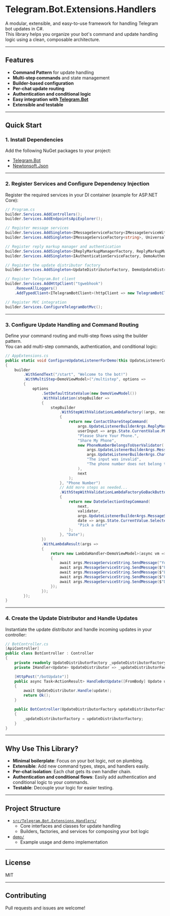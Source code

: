 # Telegram.Bot.Extensions.Handlers

A modular, extensible, and easy-to-use framework for handling Telegram bot updates in C#.  
This library helps you organize your bot's command and update handling logic using a clean, composable architecture.

---

## Features

- **Command Pattern** for update handling
- **Multi-step commands** and state management
- **Builder-based configuration**
- **Per-chat update routing**
- **Authentication and conditional logic**
- **Easy integration with [Telegram.Bot](https://www.nuget.org/packages/Telegram.Bot)**
- **Extensible and testable**

---

## Quick Start

### 1. Install Dependencies

Add the following NuGet packages to your project:

- [Telegram.Bot](https://www.nuget.org/packages/Telegram.Bot)
- [Newtonsoft.Json](https://www.nuget.org/packages/Newtonsoft.Json)

---

### 2. Register Services and Configure Dependency Injection

Register the required services in your DI container (example for ASP.NET Core):

```csharp
// Program.cs
builder.Services.AddControllers();
builder.Services.AddEndpointsApiExplorer();

// Register message services
builder.Services.AddSingleton<IMessageServiceFactory<IMessageServiceWithEdit<Message>, Message>, UniversalMessageServiceFactory>();
builder.Services.AddSingleton<IMessageServiceFactory<string>, UniversalMessageServiceFactory>();

// Register reply markup manager and authentication
builder.Services.AddSingleton<IReplyMarkupManagerFactory, ReplyMarkupManagerFactory>();
builder.Services.AddSingleton<IAuthenticationServiceFactory, DemoAuthenticationServiceFactory>();

// Register the update distributor factory
builder.Services.AddSingleton<UpdateDistributorFactory, DemoUpdateDistributorFactory>();

// Register Telegram.Bot client
builder.Services.AddHttpClient("tgwebhook")
    .RemoveAllLoggers()
    .AddTypedClient<ITelegramBotClient>(httpClient => new TelegramBotClient(BOT_TOKEN, httpClient));

// Register MVC integration
builder.Services.ConfigureTelegramBotMvc();
```

---

### 3. Configure Update Handling and Command Routing

Define your command routing and multi-step flows using the builder pattern.  
You can add multi-step commands, authentication, and conditional logic:

```csharp
// AppExtensions.cs
public static void ConfigureUpdateListenerForDemo(this UpdateListenerCommandFactoryBuilder builder)
{
    builder
        .WithSendText("/start", "Welcome to the bot!")
        .WithMultiStep<DemoViewModel>("/multistep", options =>
        {
            options
                .SetDefaultStateValue(new DemoViewModel())
                .WithValidation(stepBuilder =>
                {
                    stepBuilder
                        .WithStepWithValidationLambdaFactory((args, next) =>
                        {
                            return new ContactShareStepCommand(
                                args.UpdateListenerBuilderArgs.ReplyMarkupManager,
                                userInput => args.State.CurrentValue.PhoneNumber = userInput.PhoneNumber,
                                "Please Share Your Phone.",
                                "Share My Phone",
                                new PhoneNumberBelongsToUserValidator(
                                    args.UpdateListenerBuilderArgs.MessageServiceString,
                                    args.UpdateListenerBuilderArgs.ChatIdProvider,
                                    "The input was invalid",
                                    "The phone number does not belong to you."
                                ),
                                next
                            );
                        }, "Phone Number")
                        // Add more steps as needed...
                        .WithStepWithValidationLambdaFactoryGoBackButton((args, next, validator) =>
                        {
                            return new DateSelectionStepCommand(
                                next,
                                validator,
                                args.UpdateListenerBuilderArgs.MessageService,
                                date => args.State.CurrentValue.SelectedDate = date,
                                "Pick a date"
                            );
                        }, "Date");
                })
                .WithLambdaResult(args =>
                {
                    return new LambdaHandler<DemoViewModel>(async vm =>
                    {
                        await args.MessageServiceString.SendMessage("You have successfully completed the multi-step command. Here is the data you entered:");
                        await args.MessageServiceString.SendMessage($"Full Name: {vm.UserFullName}");
                        await args.MessageServiceString.SendMessage($"Library Rating: {vm.LibraryRating}");
                        await args.MessageServiceString.SendMessage($"List Object: {vm.ListObject.DisplayName} with value {vm.ListObject.Value}");
                        await args.MessageServiceString.SendMessage($"Date: {vm.SelectedDate.ToShortDateString()}");
                    });
                });
        });
}
```

---

### 4. Create the Update Distributor and Handle Updates

Instantiate the update distributor and handle incoming updates in your controller:

```csharp
// BotController.cs
[ApiController]
public class BotController : Controller
{
    private readonly UpdateDistributorFactory _updateDistributorFactory;
    private IHandler<Update> UpdateDistributor => _updateDistributorFactory.Create();

    [HttpPost("/botUpdate")]
    public async Task<ActionResult> HandleBotUpdate([FromBody] Update update)
    {
        await UpdateDistributor.Handle(update);
        return Ok();
    }

    public BotController(UpdateDistributorFactory updateDistributorFactory)
    {
        _updateDistributorFactory = updateDistributorFactory;
    }
}
```

---

## Why Use This Library?

- **Minimal boilerplate**: Focus on your bot logic, not on plumbing.
- **Extensible**: Add new command types, steps, and handlers easily.
- **Per-chat isolation**: Each chat gets its own handler chain.
- **Authentication and conditional flows**: Easily add authentication and conditional logic to your commands.
- **Testable**: Decouple your logic for easier testing.

---

## Project Structure

- [`src/Telegram.Bot.Extensions.Handlers/`](src/Telegram.Bot.Extensions.Handlers/)
    - Core interfaces and classes for update handling
    - Builders, factories, and services for composing your bot logic
- [`demo/`](demo/)
    - Example usage and demo implementation

---

## License

MIT

---

## Contributing

Pull requests and issues are welcome!